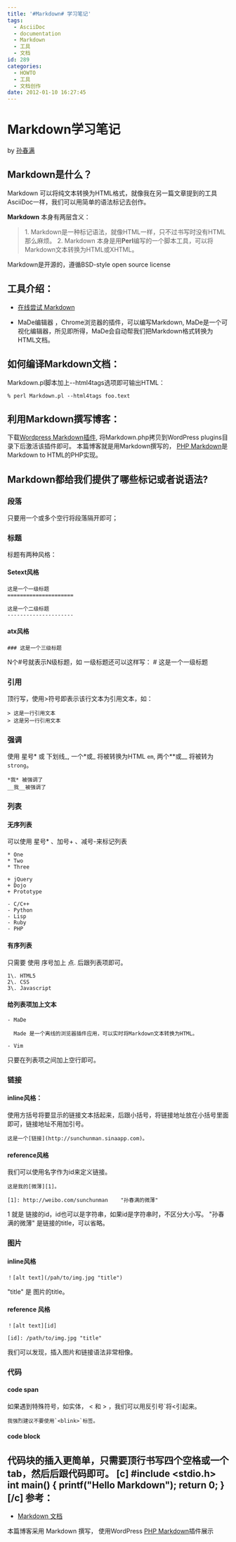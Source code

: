 ```yaml
---
title: '#Markdown# 学习笔记'
tags:
  - AsciiDoc
  - documentation
  - Markdown
  - 工具
  - 文档
id: 289
categories:
  - HOWTO
  - 工具
  - 文档创作
date: 2012-01-10 16:27:45
---
```


Markdown学习笔记
================

by [孙春满](http://sunchunman.sinaapp.com "攀登下一个高峰，lampkid")

Markdown是什么？
----------------

Markdown 可以将纯文本转换为HTML格式，就像我在另一篇文章提到的工具AsciiDoc一样，我们可以用简单的语法标记去创作。

**Markdown** 本身有两层含义：

>1\. Markdown是一种标记语法，就像HTML一样，只不过书写时没有HTML那么麻烦。
>2\. Markdown 本身是用**Perl**编写的一个脚本工具，可以将Markdown文本转换为HTML或XHTML。

Markdown是开源的，遵循BSD-style open source license

工具介绍：
------------
- [在线尝试 Markdown](http://daringfireball.net/projects/markdown/dingus)

- MaDe编辑器 ，Chrome浏览器的插件，可以编写Markdown, MaDe是一个可视化编辑器，所见即所得，MaDe会自动帮我们把Markdown格式转换为HTML文档。 

如何编译Markdown文档：
----------------------
Markdown.pl脚本加上--html4tags选项即可输出HTML：

    % perl Markdown.pl --html4tags foo.text

利用Markdown撰写博客：
---------------------
下载[Wordpress Markdown插件](http://michelf.com/projects/php-markdown/), 将Markdown.php拷贝到WordPress plugins目录下后激活该插件即可。 本篇博客就是用Markdown撰写的， [PHP Markdown](http://michelf.com/projects/php-markdown/)是Markdown to HTML的PHP实现。

Markdown都给我们提供了哪些标记或者说语法?
-----------------------------------------

### 段落
只要用一个或多个空行将段落隔开即可；

### 标题
标题有两种风格：
#### Setext风格
    这是一个一级标题
    =====================

    这是一个二级标题
    ---------------------
#### atx风格
    ### 这是一个三级标题
N个#号就表示N级标题，如 一级标题还可以这样写：
    # 这是一个一级标题

### 引用
顶行写，使用>符号即表示该行文本为引用文本，如：

    > 这是一行引用文本
    > 这是另一行引用文本

### 强调
使用 星号* 或 下划线_, 一个*或_ 将被转换为HTML `em`, 两个**或__ 将被转为 `strong`。

    *我* 被强调了
    __我__被强调了

### 列表
#### 无序列表
可以使用 星号* 、加号+ 、减号-来标记列表

    * One
    * Two
    * Three

    + jQuery
    + Dojo
    + Prototype

    - C/C++
    - Python
    - Lisp
    - Ruby
    - PHP

#### 有序列表
只需要 使用 序号加上 点. 后跟列表项即可。

    1\. HTML5
    2\. CSS
    3\. Javascript

#### 给列表项加上文本
    - MaDe

      Made 是一个离线的浏览器插件应用，可以实时将Markdown文本转换为HTML。

    - Vim

只要在列表项之间加上空行即可。

### 链接
#### inline风格：
使用方括号将要显示的链接文本括起来，后跟小括号，将链接地址放在小括号里面即可，链接地址不用加引号。

    这是一个[链接](http://sunchunman.sinaapp.com)。

#### reference风格
我们可以使用名字作为id来定义链接。

    这是我的[微薄][1]。

    [1]: http://weibo.com/sunchunman    "孙春满的微薄"

1 就是 链接的id，id也可以是字符串，如果id是字符串时，不区分大小写。 "孙春满的微薄" 是链接的title，可以省略。

### 图片

#### inline风格
    ！[alt text](/pah/to/img.jpg "title")

"title" 是 图片的title。

#### reference 风格
    ！[alt text][id]

    [id]: /path/to/img.jpg "title" 

我们可以发现，插入图片和链接语法非常相像。

### 代码
#### code span
如果遇到特殊符号，如实体， < 和 > ，我们可以用反引号`将<引起来。

    我强烈建议不要使用`<blink>`标签。

#### code block 

代码块的插入更简单，只需要顶行书写四个空格或一个tab，然后后跟代码即可。
[c]
    #include &lt;stdio.h&gt;
    int main()
    {
        printf(&quot;Hello Markdown&quot;);
        return 0;
    }
[/c]
参考：
--------------
- [Markdown 文档](http://daringfireball.net/projects/markdown/basics)

本篇博客采用 Markdown 撰写， 使用WordPress [PHP Markdown](http://michelf.com/projects/php-markdown/  "PHP Markdown有两个，我使用的是那个扩展的，exension")插件展示